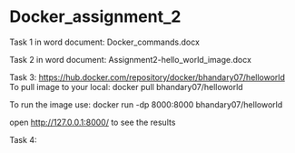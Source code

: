 # Docker_assignment_2

Task 1 in word document: Docker_commands.docx

Task 2 in word document: Assignment2-hello_world_image.docx

Task 3: https://hub.docker.com/repository/docker/bhandary07/helloworld
To pull image to your local: docker pull bhandary07/helloworld

To run the image use: docker run -dp 8000:8000 bhandary07/helloworld

open http://127.0.0.1:8000/ to see the results

Task 4:

